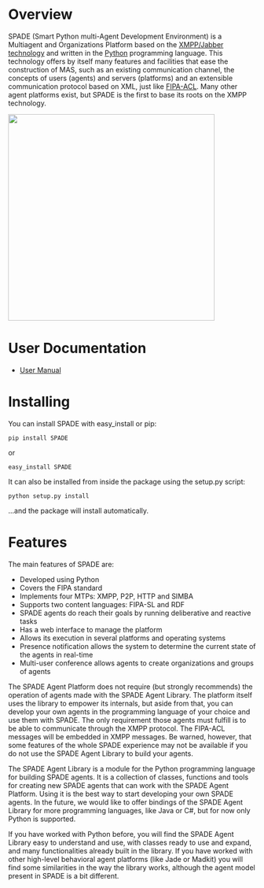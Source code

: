 # Overview

SPADE (Smart Python multi-Agent Development Environment) is a Multiagent and Organizations Platform based on the <a href="http://www.xmpp.org">XMPP/Jabber technology</a> and written in the <a href="http://www.python.org">Python</a> programming language. This technology offers by itself many features and facilities that ease the construction of MAS, such as an existing communication channel, the concepts of users (agents) and servers (platforms) and an extensible communication protocol based on XML, just like <a href="http://www.fipa.org">FIPA-ACL</a>. Many other agent platforms exist, but SPADE is the first to base its roots on the XMPP technology.

<img src="http://spade2.googlecode.com/files/spade_overview.png" height=420px/> 

# User Documentation

- [User Manual](http://packages.python.org/SPADE/index.html)

# Installing

You can install SPADE with easy_install or pip:

    pip install SPADE

or

    easy_install SPADE

It can also be installed from inside the package using the setup.py script:

    python setup.py install

...and the package will install automatically.

# Features

The main features of SPADE are:
- Developed using Python
- Covers the FIPA standard
- Implements four MTPs: XMPP, P2P, HTTP and SIMBA
- Supports two content languages: FIPA-SL and RDF
- SPADE agents do reach their goals by running deliberative and reactive tasks
- Has a web interface to manage the platform
- Allows its execution in several platforms and operating systems
- Presence notification allows the system to determine the current state of the agents in real-time
- Multi-user conference allows agents to create organizations and groups of agents

The SPADE Agent Platform does not require (but strongly recommends) the operation of agents made with the SPADE Agent Library. The platform itself uses the library to empower its internals, but aside from that, you can develop your own agents in the programming language of your choice and use them with SPADE. The only requirement those agents must fulfill is to be able to communicate through the XMPP protocol. The FIPA-ACL messages will be embedded in XMPP messages. Be warned, however, that some features of the whole SPADE experience may not be available if you do not use the SPADE Agent Library to build your agents.

The SPADE Agent Library is a module for the Python programming language for building SPADE agents. It is a collection of classes, functions and tools for creating new SPADE agents that can work with the SPADE Agent Platform. Using it is the best way to start developing your own SPADE agents. In the future, we would like to offer bindings of the SPADE Agent Library for more programming languages, like Java or C#, but for now only Python is supported.

If you have worked with Python before, you will find the SPADE Agent Library easy to understand and use, with classes ready to use and expand, and many functionalities already built in the library. If you have worked with other high-level behavioral agent platforms (like Jade or Madkit) you will find some similarities in the way the library works, although the agent model present in SPADE is a bit different.
